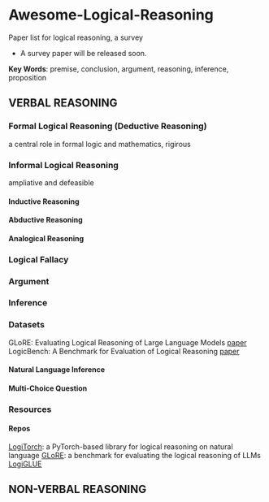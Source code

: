 # Awesome-Logical-Reasoning
Paper list for logical reasoning, a survey
- A survey paper will be released soon.

**Key Words**: premise, conclusion, argument, reasoning, inference, proposition


## VERBAL REASONING
### Formal Logical Reasoning (Deductive Reasoning)
a central role in formal logic and mathematics, rigirous


### Informal Logical Reasoning 
ampliative and defeasible
#### Inductive Reasoning

#### Abductive Reasoning

#### Analogical Reasoning

### Logical Fallacy

### Argument

### Inference

### Datasets
GLoRE: Evaluating Logical Reasoning of Large Language Models [paper](https://arxiv.org/abs/2310.09107)
LogicBench: A Benchmark for Evaluation of Logical Reasoning [paper](https://openreview.net/forum?id=7NR2ZVzZxx)

#### Natural Language Inference

#### Multi-Choice Question



### Resources
#### Repos
[LogiTorch](https://github.com/LogiTorch/logitorch): a PyTorch-based library for logical reasoning on natural language
[GLoRE](https://github.com/csitfun/glore): a benchmark for evaluating the logical reasoning of LLMs
[LogiGLUE](https://huggingface.co/datasets/logicreasoning/logi_glue/tree/main)

## NON-VERBAL REASONING
